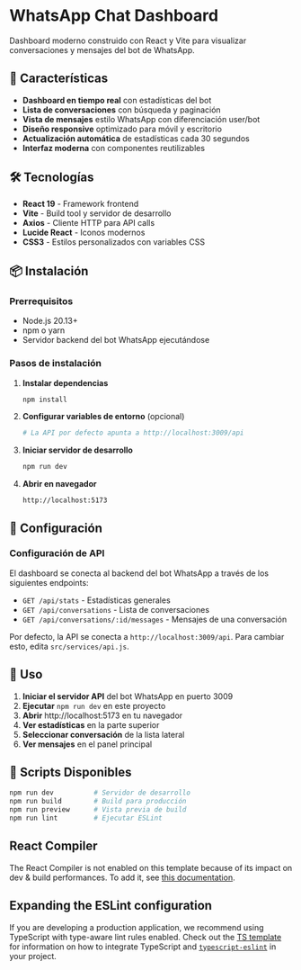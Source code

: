 # WhatsApp Chat Dashboard

Dashboard moderno construido con React y Vite para visualizar conversaciones y mensajes del bot de WhatsApp.

## 🚀 Características

- **Dashboard en tiempo real** con estadísticas del bot
- **Lista de conversaciones** con búsqueda y paginación
- **Vista de mensajes** estilo WhatsApp con diferenciación user/bot
- **Diseño responsive** optimizado para móvil y escritorio
- **Actualización automática** de estadísticas cada 30 segundos
- **Interfaz moderna** con componentes reutilizables

## 🛠️ Tecnologías

- **React 19** - Framework frontend
- **Vite** - Build tool y servidor de desarrollo
- **Axios** - Cliente HTTP para API calls
- **Lucide React** - Iconos modernos
- **CSS3** - Estilos personalizados con variables CSS

## 📦 Instalación

### Prerrequisitos

- Node.js 20.13+ 
- npm o yarn
- Servidor backend del bot WhatsApp ejecutándose

### Pasos de instalación

1. **Instalar dependencias**
   ```bash
   npm install
   ```

2. **Configurar variables de entorno** (opcional)
   ```bash
   # La API por defecto apunta a http://localhost:3009/api
   ```

3. **Iniciar servidor de desarrollo**
   ```bash
   npm run dev
   ```

4. **Abrir en navegador**
   ```
   http://localhost:5173
   ```

## 🔧 Configuración

### Configuración de API

El dashboard se conecta al backend del bot WhatsApp a través de los siguientes endpoints:

- `GET /api/stats` - Estadísticas generales
- `GET /api/conversations` - Lista de conversaciones
- `GET /api/conversations/:id/messages` - Mensajes de una conversación

Por defecto, la API se conecta a `http://localhost:3009/api`. Para cambiar esto, edita `src/services/api.js`.

## 📱 Uso

1. **Iniciar el servidor API** del bot WhatsApp en puerto 3009
2. **Ejecutar** `npm run dev` en este proyecto
3. **Abrir** http://localhost:5173 en tu navegador
4. **Ver estadísticas** en la parte superior
5. **Seleccionar conversación** de la lista lateral
6. **Ver mensajes** en el panel principal

## 🚀 Scripts Disponibles

```bash
npm run dev          # Servidor de desarrollo
npm run build        # Build para producción
npm run preview      # Vista previa de build
npm run lint         # Ejecutar ESLint
```

## React Compiler

The React Compiler is not enabled on this template because of its impact on dev & build performances. To add it, see [this documentation](https://react.dev/learn/react-compiler/installation).

## Expanding the ESLint configuration

If you are developing a production application, we recommend using TypeScript with type-aware lint rules enabled. Check out the [TS template](https://github.com/vitejs/vite/tree/main/packages/create-vite/template-react-ts) for information on how to integrate TypeScript and [`typescript-eslint`](https://typescript-eslint.io) in your project.
